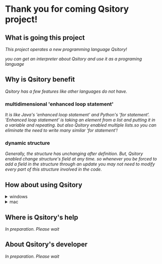 # Thank you for coming Qsitory project!

## What is going this project

*This project operates a new programming language Qsitory!*

*you can get an interpreter about Qsitory and use it as a programing language*

## Why is Qsitory benefit

*Qsitory has a few features like other languages do not have.*

### multidimensional 'enhanced loop statement'

*It is like Java's 'enhanced loop statement' and Python's 'for statement'.
'Enhanced loop statement' is taking an element from a list and putting it in a variable and repeating. but also Qsitory enabled multiple lists.so you can eliminate the need to write many similar 'for statement'!*

### dynamic structure

*Generally, the structure has unchanging after definition. But, Qsitory enabled change structure's field at any time. so whenever you be forced to add a field in the structure through an update you may not need to modify every part of this structure involved in the code.*

## How about using Qsitory

<details>
<summary>windows</summary>

### 0. you should download their item before using Qsitory

   #### download gnuWin32 and set PATH to use the 'make' command

         https://gnuwin32.sourceforge.net/packages/make.htm

   #### download OCaml64 to compile the Qsitory program

         https://fdopen.github.io/opam-repository-mingw/installation/

   #### download menhir to run the Qsitory parser

         Cygwin64>>opam install menhir

### 1. Download the zip file and expand C: OCaml64/home/'username'...

### 2. open Cygwin64 Terminal

### 3. input their code

    cd 'to Qsitory-main path'

    opam switch
  
    make
   
    qsitory -f ''your program's text file name''

</details>

<details>
<summary>mac</summary>


### 0. you should download their item before using Qsitory ###

   #### download Homebrew and set PATH to use the 'make' command

         https://brew.sh/index_ja

   #### download OCaml to compile the Qsitory program

         Terminal>>brew install opam

   #### download menhir to run the Qsitory parser

         Terminal>>opam install menhir

### 1. Download the zip file and expand

### 2. open terminal

### 3. input their code

    cd 'to Qsitory-main path'
   
    opam switch
  
    make
   
    qsitory -f 'your program's text file names'

</details>

## Where is Qsitory's help

*In preparation. Please wait*

## About Qsitory's developer

*In preparation. Please wait*